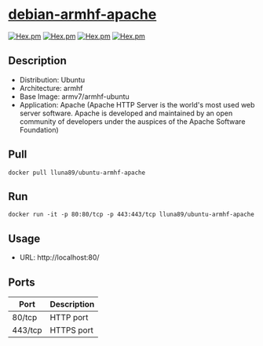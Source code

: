 # [debian-armhf-apache](https://hub.docker.com/r/lluna89/debian-armhf-apache/)
[![Hex.pm](https://images.microbadger.com/badges/version/lluna89/ubuntu-armhf-apache.svg)](https://microbadger.com/images/lluna89/ubuntu-armhf-apache) [![Hex.pm](https://images.microbadger.com/badges/image/lluna89/ubuntu-armhf-apache.svg)](https://microbadger.com/images/lluna89/ubuntu-armhf-apache) [![Hex.pm](https://img.shields.io/docker/stars/lluna89/ubuntu-armhf-apache.svg)](https://hub.docker.com/r/lluna89/ubuntu-armhf-apache/) [![Hex.pm](https://img.shields.io/docker/pulls/lluna89/ubuntu-armhf-apache.svg)](https://hub.docker.com/r/lluna89/ubuntu-armhf-apache/)

## Description
- Distribution: Ubuntu
- Architecture: armhf
- Base Image: armv7/armhf-ubuntu
- Application: Apache (Apache HTTP Server is the world's most used web server software. Apache is developed and maintained by an open community of developers under the auspices of the Apache Software Foundation)

## Pull
`docker pull lluna89/ubuntu-armhf-apache`

## Run
`docker run -it -p 80:80/tcp -p 443:443/tcp lluna89/ubuntu-armhf-apache`

## Usage
- URL: http://localhost:80/

## Ports
| Port  | Description |
| ------------- | ------------- |
| 80/tcp  | HTTP port  |
| 443/tcp  | HTTPS port  |
